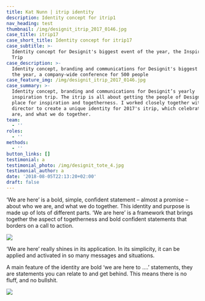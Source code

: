 ```yaml
---
title: Kat Nunn | itrip identity
description: Identity concept for itrip1
nav_heading: test
thumbnail: /img/designit_itrip_2017_0146.jpg
case_title: itrip17
case_short_title: Identity concept for itrip17
case_subtitle: >-
  Identity concept for Designit's biggest event of the year, the Inspiration
  Trip 
case_description: >-
  Identity concept, branding and communications for Designit's biggest event of
  the year, a company-wide conference for 500 people
case_feature_img: /img/designit_itrip_2017_0146.jpg
case_summary: >-
  Identity concept, branding and communications for Designit’s yearly
  inspiration trip. The itrip is all about getting the people of Designit in one
  place for inspiration and togetherness. I worked closely together with an art
  director to create a unique identity for 2017's itrip, which celebrated who we
  are, and what we do together. 
team:
  - ''
roles:
  - ''
methods:
  - ''
button_links: []
testimonial: a
testimonial_photo: /img/designit_tote_4.jpg
testimonial_author: a
date: '2018-08-05T22:13:20+02:00'
draft: false
---
```

‘We are here’ is a bold, simple, confident statement – almost a promise – about who we are, and what we do together. This identity and purpose is made up of lots of different parts. ‘We are here’ is a framework that brings together the aspect of togetherness and bold confident statements that borders on a call to action. 

![](/img/itripwebsite.gif)

‘We are here’ really shines in its application. In its simplicity, it can be applied and activated in so many messages and situations.

A main feature of the identity are bold ‘we are here to ….’ statements, they are statements you can relate to and get behind. This means there is no fluff, and no bullshit.

![](/img/designit_tote_4.jpg)
